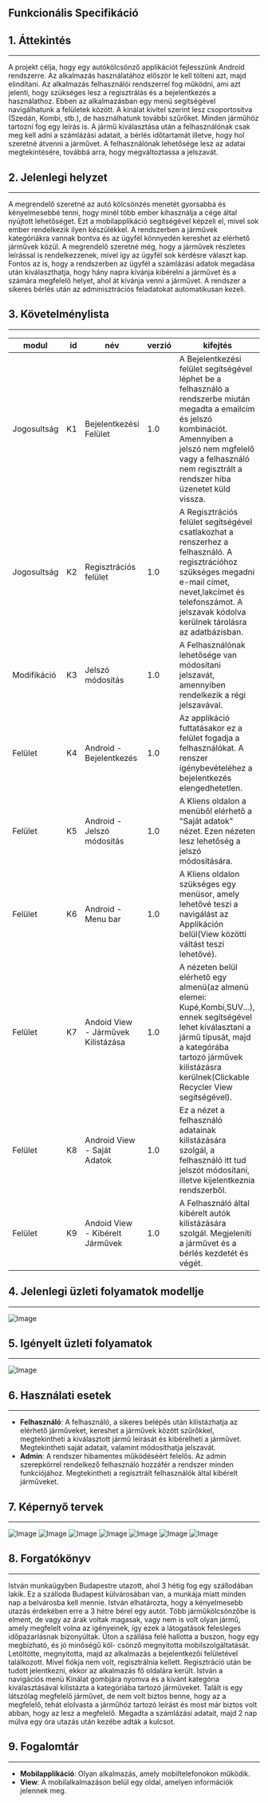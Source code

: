 ## Funkcionális Specifikáció

## 1. Áttekintés
--- 
A projekt célja, hogy egy autókölcsönző applikációt fejlesszünk Android rendszerre. Az alkalmazás használatához
először le kell tölteni azt, majd elindítani. Az alkalmazás felhasználói rendszerrel fog működni, ami azt 
jelenti, hogy szükséges lesz a regisztrálás és a bejelentkezés a használathoz. Ebben az alkalmazásban egy menü
segítségével navigálhatunk a felületek között. A kinálat kivitel szerint lesz csoportosítva (Szedán, Kombi, 
stb.), de használhatunk további szűrőket. Minden járműhöz tartozni fog egy leírás is. A jármű kiválasztása után
a felhasználónak csak meg kell adni a számlázási adatait, a bérlés időtartamát illetve, hogy hol szeretné 
átvenni a járművet.
A felhasználónak lehetősége lesz az adatai megtekintésére, továbbá arra, hogy megváltoztassa a jelszavát.

## 2. Jelenlegi helyzet
---
A megrendelő szeretné az autó kölcsönzés menetét gyorsabbá és kényelmesebbé tenni, hogy minél több ember kihasználja a cége által nyújtott lehetőséget. Ezt a mobilapplikáció segítségével képzeli el, mivel sok ember rendelkezik ilyen készülékkel. A rendszerben a járművek kategóriákra vannak bontva és az ügyfél könnyedén kereshet az elérhető járművek közül. A megrendelő szeretné még, hogy a járművek részletes leírással is rendelkezzenek, mivel így az ügyfél sok kérdésre választ kap. Fontos az is, hogy a rendszerben az ügyfél a számlázási adatok megadása után kiválaszthatja, hogy hány napra kívánja kibérelni a járművet és a számára megfelelő helyet, ahol át kívánja venni a járművet. A rendszer a sikeres bérlés után az adminisztrációs feladatokat automatikusan kezeli.

## 3. Követelménylista
---

| modul| id | név | verzió | kifejtés | 
| --- | ---: | --- | --- | --- |
|Jogosultság|K1|Bejelentkezési Felület|1.0|A Bejelentkezési felület segítségével léphet be a felhasználó a rendszerbe miután megadta a emailcím és jelszó kombinációt. Amennyiben a jelszó nem mgfelelő vagy a felhasználó nem regisztrált a rendszer hiba üzenetet küld vissza.|
|Jogosultság|K2|Regisztrációs felület|1.0|A Regisztrációs felület segítségével csatlakozhat a renszerhez a felhasználó. A regisztrációhoz szükséges megadni e-mail címet, nevet,lakcímet és telefonszámot. A jelszavak kódolva kerülnek tárolásra az adatbázisban.|
|Modifikáció|K3|Jelszó módosítás|1.0|A Felhasználónak lehetősége van módosítani jelszavát, amennyiben rendelkezik a régi jelszavával. |
|Felület|K4|Android - Bejelentkezés|1.0|Az applikáció futtatásakor ez a felület fogadja a felhasználókat. A renszer igénybevételéhez a bejelentkezés elengedhetetlen.|
|Felület|K5|Android - Jelszó módosítás|1.0|A Kliens oldalon a menüből elérhető a "Saját adatok" nézet. Ezen nézeten lesz lehetőség a jelszó módosítására.| 
|Felület|K6| Android - Menu bar|1.0|A Kliens oldalon szükséges egy menüsor, amely lehetővé teszi a navigálást az Applikáción belül(View közötti váltást teszi lehetővé).|
|Felület|K7|Andoid View - Járművek Kilistázása|1.0|A nézeten belül elérhető egy almenü(az almenü elemei: Kupé,Kombi,SUV...), ennek segítségével lehet kiválasztani a jármű típusát, majd a kategórába tartozó járművek kilistázásra kerülnek(Clickable Recycler View segítségével).|
|Felület|K8|Android View - Saját Adatok|1.0|Ez a nézet a felhasználó adatainak kilistázására szolgál, a felhasználó itt tud jelszót módosítani, illetve kijelentkeznia rendszerből.|
|Felület|K9|Andoid View - Kibérelt Járművek|1.0|A Felhasználó által kibérelt autók kilistázására  szolgál. Megjeleníti a járművet és a bérlés kezdetét és végét.|

## 4. Jelenlegi üzleti folyamatok modellje
---
![Image](https://github.com/PHorvath1/AFP2021/blob/main/Pictures/use_case_model.jpg)

## 5. Igényelt üzleti folyamatok
---
![Image](https://github.com/PHorvath1/AFP2021/blob/main/Pictures/igenyelt_uzleti_folyamat.png)

## 6. Használati esetek
---
* **Felhasználó**: A felhasználó, a sikeres belépés után kilistázhatja az elérhető járműveket, kereshet a járművek között szűrőkkel, megtekintheti a kiválasztott jármű leírását és kibérelheti a járművet. Megtekintheti saját adatait, valamint módosíthatja jelszavát.
* **Admin**: A rendszer hibamentes működéséért felelős. Az admin szerepkörrel rendelkező felhasználó hozzáfér a rendszer minden funkciójához. Megtekintheti a regisztrált felhasználók által kibérelt járműveket.

## 7. Képernyő tervek
---
![Image](https://github.com/PHorvath1/AFP2021/blob/main/ViewPlans/Rendered/LoginView.png)
![Image](https://github.com/PHorvath1/AFP2021/blob/main/ViewPlans/Rendered/RegisterView.png)
![Image](https://github.com/PHorvath1/AFP2021/blob/main/ViewPlans/Rendered/HomeView.png)
![Image](https://github.com/PHorvath1/AFP2021/blob/main/ViewPlans/Rendered/NavigationView.png)
![Image](https://github.com/PHorvath1/AFP2021/blob/main/ViewPlans/Rendered/CarlistView.png)
![Image](https://github.com/PHorvath1/AFP2021/blob/main/ViewPlans/Rendered/CarView.png)
![Image](https://github.com/PHorvath1/AFP2021/blob/main/ViewPlans/Rendered/MyRentalsView.png)



## 8. Forgatókönyv
---
István munkaügyben Budapestre utazott, ahol 3 hétig fog egy szállodában lakik. Ez a szálloda Budapest
külvárosában van, a munkája miatt minden nap a belvárosba kell mennie. István elhatározta, hogy a kényelmesebb 
utazás érdekében erre a 3 hétre bérel egy autót. Több járműkölcsönzőbe is elment, de vagy az árak voltak 
magasak, vagy nem is volt olyan jármű, amely megfelelt volna az igényeinek, így ezek a látogatások felesleges 
időpazarlásnak bizonyúltak. Úton a szállása felé hallotta a buszon, hogy egy megbízható, és jó minőségű köl-
csönző megnyitotta mobilszolgáltatását. Letöltötte, megnyitotta, majd az alkalmazás a bejelentkezői 
felületével találkozott. Mivel fiókja nem volt, regisztrálnia kellett. Regisztráció után be tudott jelentkezni,
ekkor az alkalmazás fő oldalára került. István a navigációs menü Kínálat gombjára nyomva és a kívánt kategória 
kiválasztásával kilistázta a kategóriába tartozó járműveket. Talált is egy látszólag megfelelő járművet, de nem
volt biztos benne, hogy az a megfelelő, tehát elolvasta a járműhöz tartozó leírást és most már biztos volt 
abban, hogy az lesz a megfelelő. Megadta a számlázási adatait, majd 2 nap múlva egy óra utazás után kezébe 
adták a kulcsot.

## 9. Fogalomtár
---
* **Mobilapplikáció**: Olyan alkalmazás, amely mobiltelefonokon működik.
* **View**: A mobilalkalmazáson belül egy oldal, amelyen információk jelennek meg. 

